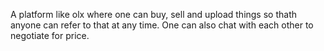 A platform like olx where one can buy, sell and upload things so thath anyone can refer to that at any time. One can also chat with each other to negotiate for price. 
